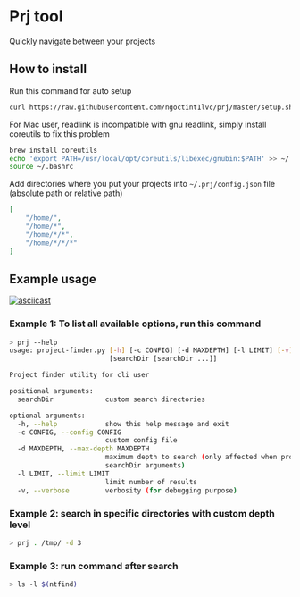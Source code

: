 # Prj tool
Quickly navigate between your projects

## How to install

Run this command for auto setup
```bash
curl https://raw.githubusercontent.com/ngoctint1lvc/prj/master/setup.sh | bash -
```

For Mac user, readlink is incompatible with gnu readlink, simply install coreutils to fix this problem
```bash
brew install coreutils
echo 'export PATH=/usr/local/opt/coreutils/libexec/gnubin:$PATH' >> ~/.bashrc
source ~/.bashrc
```

Add directories where you put your projects into `~/.prj/config.json` file (absolute path or relative path)
```json
[
    "/home/",
    "/home/*",
    "/home/*/*",
    "/home/*/*/*"
]
```

## Example usage
[![asciicast](https://asciinema.org/a/318215.svg)](https://asciinema.org/a/318215)

### Example 1: To list all available options, run this command
```bash
> prj --help
usage: project-finder.py [-h] [-c CONFIG] [-d MAXDEPTH] [-l LIMIT] [-v]
                         [searchDir [searchDir ...]]

Project finder utility for cli user

positional arguments:
  searchDir             custom search directories

optional arguments:
  -h, --help            show this help message and exit
  -c CONFIG, --config CONFIG
                        custom config file
  -d MAXDEPTH, --max-depth MAXDEPTH
                        maximum depth to search (only affected when providing
                        searchDir arguments)
  -l LIMIT, --limit LIMIT
                        limit number of results
  -v, --verbose         verbosity (for debugging purpose)
```

### Example 2: search in specific directories with custom depth level
```bash
> prj . /tmp/ -d 3
```

### Example 3: run command after search
```bash
> ls -l $(ntfind)
```